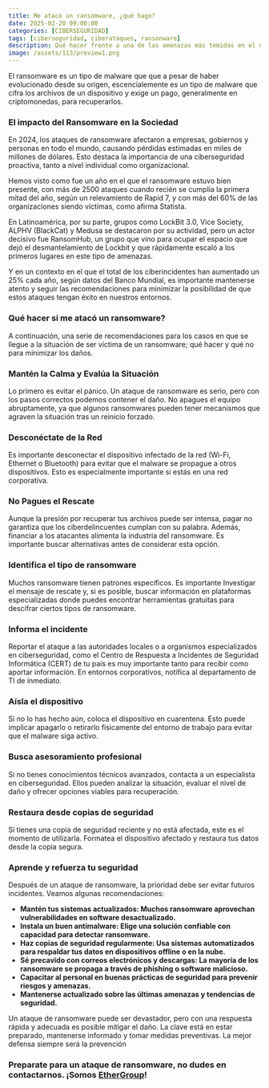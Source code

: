 ```yaml
---
title: Me atacó un ransomware, ¿qué hago?
date: 2025-02-20 09:00:00 
categories: [CIBERSEGURIDAD]
tags: [ciberseguridad, ciberataques, ransonware]
description: Qué hacer frente a una de las amenazas más temidas en el mundo digital y cómo enfrentar el hecho de haber sido víctimas para minimizar los daños.
image: /assets/113/preview1.png
---
```


El ransomware es un tipo de malware que que a pesar de haber evolucionado desde su origen, escencialemente es un tipo de malware que cifra los archivos de un dispositivo y exige un pago, generalmente en criptomonedas, para recuperarlos.

### El impacto del Ransomware en la Sociedad

En 2024, los ataques de ransomware afectaron a empresas, gobiernos y personas en todo el mundo, causando pérdidas estimadas en miles de millones de dólares. Esto destaca la importancia de una ciberseguridad proactiva, tanto a nivel individual como organizacional.

Hemos visto como fue un año en el que el ransomware estuvo bien presente, con más de 2500 ataques cuando recién se cumplía la primera mitad del año, según un relevamiento de Rapid 7, y con más del 60% de las organizaciones siendo víctimas, como afirma Statista.

En Latinoamérica, por su parte, grupos como LockBit 3.0, Vice Society, ALPHV (BlackCat) y Medusa se destacaron por su actividad, pero un actor decisivo fue RansomHub, un grupo que vino para ocupar el espacio que dejó el desmantelamiento de Lockbit y que rápidamente escaló a los primeros lugares en este tipo de amenazas.

Y en un contexto en el que el total de los ciberincidentes han aumentado un 25% cada año, según datos del Banco Mundial, es importante mantenerse atento y seguir las recomendaciones para minimizar la posibilidad de que estos ataques tengan éxito en nuestros entornos.

### Qué hacer si me atacó un ransomware?

A continuación, una serie de recomendaciones para los casos en que se llegue a la situación de ser víctima de un ransomware; qué hacer y qué no para minimizar los daños.

### Mantén la Calma y Evalúa la Situación

Lo primero es evitar el pánico. Un ataque de ransomware es serio, pero con los pasos correctos podemos contener el daño. No apagues el equipo abruptamente, ya que algunos ransomwares pueden tener mecanismos que agraven la situación tras un reinicio forzado.

### Desconéctate de la Red

Es importante desconectar el dispositivo infectado de la red (Wi-Fi, Ethernet o Bluetooth) para evitar que el malware se propague a otros dispositivos. Esto es especialmente importante si estás en una red corporativa.

### No Pagues el Rescate

Aunque la presión por recuperar tus archivos puede ser intensa, pagar no garantiza que los ciberdelincuentes cumplan con su palabra. Además, financiar a los atacantes alimenta la industria del ransomware. Es importante buscar alternativas antes de considerar esta opción.

### Identifica el tipo de ransomware

Muchos ransomware tienen patrones específicos. Es importante Investigar el mensaje de rescate y, si es posible, buscar información en plataformas especializadas donde puedes encontrar herramientas gratuitas para descifrar ciertos tipos de ransomware.

### Informa el incidente

Reportar el ataque a las autoridades locales o a organismos especializados en ciberseguridad, como el Centro de Respuesta a Incidentes de Seguridad Informática (CERT) de tu país es muy importante tanto para recibir como aportar información. En entornos corporativos, notifica al departamento de TI de inmediato.

### Aísla el dispositivo

Si no lo has hecho aún, coloca el dispositivo en cuarentena. Esto puede implicar apagarlo o retirarlo físicamente del entorno de trabajo para evitar que el malware siga activo.

### Busca asesoramiento profesional

Si no tienes conocimientos técnicos avanzados, contacta a un especialista en ciberseguridad. Ellos pueden analizar la situación, evaluar el nivel de daño y ofrecer opciones viables para recuperación.

### Restaura desde copias de seguridad

Si tienes una copia de seguridad reciente y no está afectada, este es el momento de utilizarla. Formatea el dispositivo afectado y restaura tus datos desde la copia segura.

### Aprende y refuerza tu seguridad

Después de un ataque de ransomware, la prioridad debe ser evitar futuros incidentes. Veamos algunas recomendaciones:

- **Mantén tus sistemas actualizados: Muchos ransomware aprovechan vulnerabilidades en software desactualizado.**
- **Instala un buen antimalware: Elige una solución confiable con capacidad para detectar ransomware.**
- **Haz copias de seguridad regularmente: Usa sistemas automatizados para respaldar tus datos en dispositivos offline o en la nube.**
- **Sé precavido con correos electrónicos y descargas: La mayoría de los ransomware se propaga a través de phishing o software malicioso.**
- **Capacitar al personal en buenas prácticas de seguridad para prevenir riesgos y amenazas.**
- **Mantenerse actualizado sobre las últimas amenazas y tendencias de seguridad.**

Un ataque de ransomware puede ser devastador, pero con una respuesta rápida y adecuada es posible mitigar el daño. La clave está en estar preparado, mantenerse informado y tomar medidas preventivas. La mejor defensa siempre será la prevención

### Preparate para un ataque de ransomware, no dudes en contactarnos. ¡Somos [EtherGroup](https://ethergroup.mx/)!
